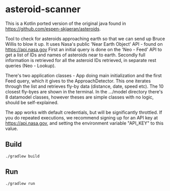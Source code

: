 # asteroid-scanner
This is a Kotlin ported version of the original java found in https://github.com/espen-skjaeran/asteroids.

Tool to check for asteroids approaching earth so that we can send up Bruce Willis to blow it up.
It uses Nasa's public 'Near Earth Object' API - found on https://api.nasa.gov
First an initial query is done on the 'Neo - Feed' API to get a list of IDs and names of asteroids near to earth. 
Secondly full information is retrieved for all the asteroid IDs retrieved, in separate rest queries (Neo - Lookup).

There's two application classes - App doing main initialization and the first Feed query, which it gives to the ApproachDetector.
This one iterates through the list and retrieves fly-by data (distance, date, speed etc). 
The 10 closest fly-byes are shown in the terminal.
In the .../model directory there's 8 datamodel classes, however theses are simple classes with no logic, should be self-explained.

The app works with default credentials, but will be significantly throttled. If you do repeated executions, we recommend signing up for an API key at https://api.nasa.gov, and setting the environment variable "API_KEY" to this value.

## Build
```
./gradlew build
```

## Run
```
./gradlew run
```
